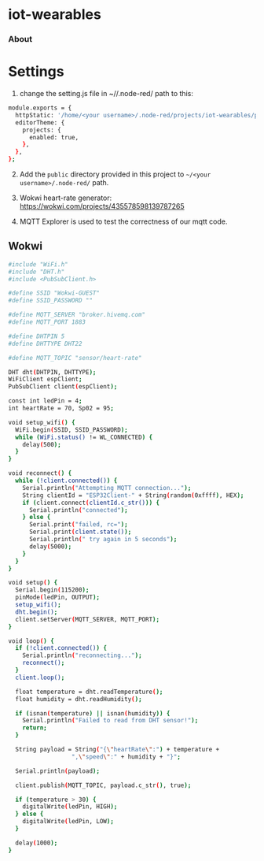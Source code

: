 iot-wearables
=============

### About


# Settings

1. change the setting.js file in ~/<your username>/.node-red/ path to this:

```bash
module.exports = {
  httpStatic: '/home/<your username>/.node-red/projects/iot-wearables/public',
  editorTheme: {
    projects: {
      enabled: true,
    },
  },
};
```

2. Add the `public` directory provided in this project to `~/<your username>/.node-red/` path.

3. Wokwi heart-rate generator: https://wokwi.com/projects/435578598139787265

4. MQTT Explorer is used to test the correctness of our mqtt code.

## Wokwi

```bash
#include "WiFi.h"
#include "DHT.h"
#include <PubSubClient.h>

#define SSID "Wokwi-GUEST"
#define SSID_PASSWORD ""

#define MQTT_SERVER "broker.hivemq.com"
#define MQTT_PORT 1883

#define DHTPIN 5
#define DHTTYPE DHT22

#define MQTT_TOPIC "sensor/heart-rate"

DHT dht(DHTPIN, DHTTYPE);
WiFiClient espClient;
PubSubClient client(espClient);

const int ledPin = 4;
int heartRate = 70, Sp02 = 95;

void setup_wifi() {
  WiFi.begin(SSID, SSID_PASSWORD);
  while (WiFi.status() != WL_CONNECTED) {
    delay(500);
  }
}

void reconnect() {
  while (!client.connected()) {
    Serial.println("Attempting MQTT connection...");
    String clientId = "ESP32Client-" + String(random(0xffff), HEX);
    if (client.connect(clientId.c_str())) {
      Serial.println("connected");
    } else {
      Serial.print("failed, rc=");
      Serial.print(client.state());
      Serial.println(" try again in 5 seconds");
      delay(5000);
    }
  }
}

void setup() {
  Serial.begin(115200);
  pinMode(ledPin, OUTPUT);
  setup_wifi();
  dht.begin();
  client.setServer(MQTT_SERVER, MQTT_PORT);
}

void loop() {
  if (!client.connected()) {
    Serial.println("reconnecting...");
    reconnect();
  }
  client.loop();

  float temperature = dht.readTemperature();
  float humidity = dht.readHumidity();

  if (isnan(temperature) || isnan(humidity)) {
    Serial.println("Failed to read from DHT sensor!");
    return;
  }

  String payload = String("{\"heartRate\":") + temperature +
                  ",\"speed\":" + humidity + "}";

  Serial.println(payload);

  client.publish(MQTT_TOPIC, payload.c_str(), true);

  if (temperature > 30) {
    digitalWrite(ledPin, HIGH);
  } else {
    digitalWrite(ledPin, LOW);
  }

  delay(1000);
}
```
